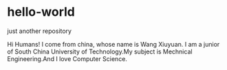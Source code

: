 # hello-world
just another repository

Hi Humans!
I come from china, whose name is Wang Xiuyuan. I am a junior of South China University of Technology.My subject
is Mechnical Engineering.And I love Computer Science. 

